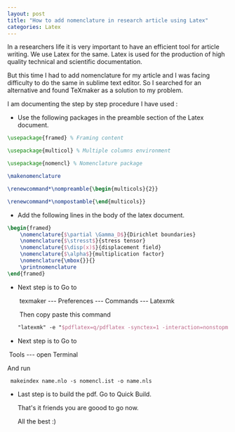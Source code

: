 ```yaml
---
layout: post
title: "How to add nomenclature in research article using Latex"
categories: Latex
---
```


In a researchers life it is very important to have an efficient tool for article writing. We use Latex for the same. Latex is used for the production of high quality technical and scientific documentation.

But this time I had to add nomenclature for my article and I was facing difficulty to do the same in sublime text editor. So I searched for an alternative and found TeXmaker as a solution to my problem.  

I am documenting the step by step procedure I have used :

- Use the following packages in the preamble section of the Latex document. 

```latex
\usepackage{framed} % Framing content

\usepackage{multicol} % Multiple columns environment

\usepackage{nomencl} % Nomenclature package

\makenomenclature

\renewcommand*\nompreamble{\begin{multicols}{2}}

\renewcommand*\nompostamble{\end{multicols}}

```

-    Add the following lines in the body of the latex document. 

```latex
\begin{framed}
    \nomenclature{$\partial \Gamma_D$}{Dirichlet boundaries}
    \nomenclature{$\stresst$}{stress tensor}
    \nomenclature{$\disp(x)$}{displacement field}
    \nomenclature{$\alpha$}{multiplication factor}
    \nomenclature{\mbox{}}{}
    \printnomenclature
\end{framed}
```

- Next step is to Go to 

  ​						texmaker --- Preferences --- Commands --- Latexmk 

  ​	Then copy paste this command 

  ```latex
  "latexmk" -e "$pdflatex=q/pdflatex -synctex=1 -interaction=nonstopmode/" -pdf %.tex ; makeindex name.nlo -s nomencl.ist -o name.nls 
  ```

-  Next step is to Go to 

  ​						Tools --- open Terminal

  And run 

  ```latex
   makeindex name.nlo -s nomencl.ist -o name.nls 
  ```

- Last step is to build the pdf. Go to Quick Build. 

  

  That's it friends you are goood to go now. 

  All the best :)

  ​		

